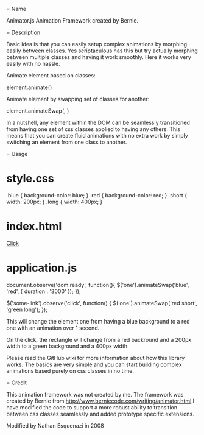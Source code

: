 = Name

Animator.js Animation Framework created by Bernie.

= Description

Basic idea is that you can easily setup complex animations by morphing easily between classes. Yes scriptaculous has this but try actually morphing between multiple classes and having it work smoothly. Here it works very easily with no hassle.

Animate element based on classes:

  element.animate(<classesToSet>)
  
Animate element by swapping set of classes for another:

  element.animateSwap(<classesToRemove>, <classesToAdd>)
  
In a nutshell, any element within the DOM can be seamlessly transitioned from having one set of css classes applied to having any others. This means that you can create fluid animations with no extra work by simply switching an element from one class to another.

= Usage

  #  style.css
  .blue  { background-color: blue; }
  .red   { background-color: red;  }
  .short { width: 200px; }
  .long  { width: 400px; }
  
  # index.html
  <head>
    <script charset="utf-8" type="text/javascript" src="prototype.js"></script>
    <script charset="utf-8" type="text/javascript" src="animator.js"></script>
    <script charset="utf-8" type="text/javascript" src="prototype_animator.js"></script>
  </head>
  </body>
    <div id='one short'></div>
    <a id='some-link' href='#'>Click</a>
  </body>
  
  # application.js
  document.observe('dom:ready', function(){
    $('one').animateSwap('blue', 'red', { duration : '3000' });
  });

  $('some-link').observe('click', function() {
    $('one').animateSwap('red short', 'green long');
  });

This will change the element one from having a blue background to a red one with an animation over 1 second. 

On the click, the rectangle will change from a red backround and a 200px width to a green background and a 400px width.

Please read the GitHub wiki for more information about how this library works. The basics are very simple and you can start building complex animations based purely on css classes in no time.

= Credit

This animation framework was not created by me. The framework was created by Bernie from http://www.berniecode.com/writing/animator.html
I have modified the code to support a more robust ability to transition between css classes seamlessly and added prototype specific extensions.

Modified by Nathan Esquenazi in 2008